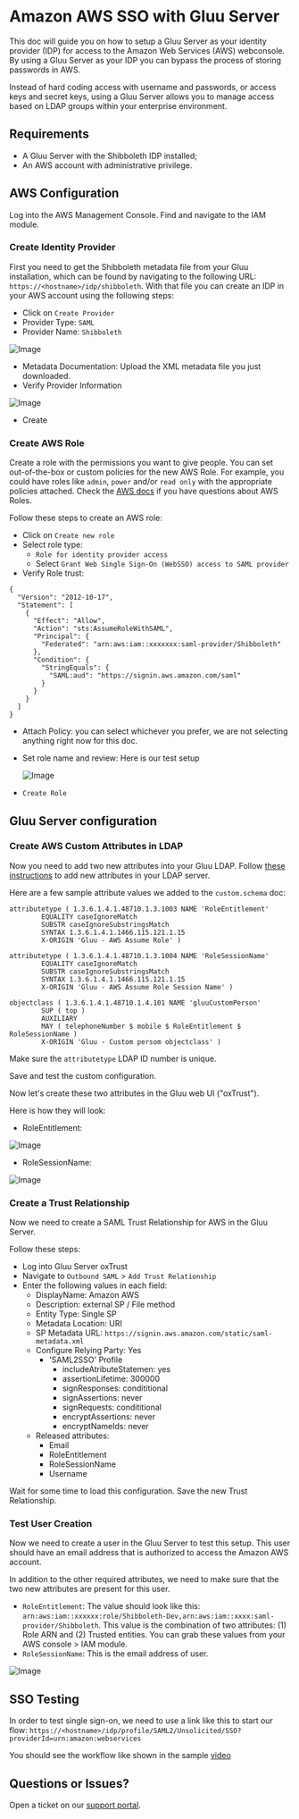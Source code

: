 # Amazon AWS SSO with Gluu Server

This doc will guide you on how to setup a Gluu Server as your identity provider (IDP) for access to the Amazon Web Services (AWS) webconsole. By using a Gluu Server as your IDP you can bypass the process of storing passwords in AWS.  

Instead of hard coding access with username and passwords, or access keys and secret keys, using a Gluu Server allows you to manage access based on LDAP groups within your enterprise environment.

## Requirements

 - A Gluu Server with the Shibboleth IDP installed; 
 - An AWS account with administrative privilege. 

## AWS Configuration

Log into the AWS Management Console. Find and navigate to the IAM module.

### Create Identity Provider
First you need to get the Shibboleth metadata file from your Gluu installation, 
which can be found by navigating to the following URL: `https://<hostname>/idp/shibboleth`. 
With that file you can create an IDP in your AWS account using the following steps: 

 - Click on `Create Provider`
 - Provider Type: `SAML`
 - Provider Name: `Shibboleth`
 
 ![Image](../../img/integration/AWS_configure_provider.png)
 
 - Metadata Documentation: Upload the XML metadata file you just downloaded. 
 - Verify Provider Information

![Image](../../img/integration/AWS_verify_provider_information.png)

 - Create

### Create AWS Role
Create a role with the permissions you want to give people. You can set out-of-the-box or 
custom policies for the new AWS Role. For example, you could have roles like `admin`, `power` and/or `read only` with 
the appropriate policies attached. Check the [AWS docs](http://docs.aws.amazon.com/IAM/latest/UserGuide/id_roles_create.html) 
if you have questions about AWS Roles. 

Follow these steps to create an AWS role:

 - Click on `Create new role`
 - Select role type:
    - `Role for identity provider access`
    - Select `Grant Web Single Sign-On (WebSSO) access to SAML provider`
 - Verify Role trust:
 
```
{
  "Version": "2012-10-17",
  "Statement": [
    {
      "Effect": "Allow",
      "Action": "sts:AssumeRoleWithSAML",
      "Principal": {
        "Federated": "arn:aws:iam::xxxxxxx:saml-provider/Shibboleth"
      },
      "Condition": {
        "StringEquals": {
          "SAML:aud": "https://signin.aws.amazon.com/saml"
        }
      }
    }
  ]
}
``` 

 - Attach Policy: you can select whichever you prefer, we are not selecting anything 
   right now for this doc. 
 - Set role name and review: Here is our test setup
  
   ![Image](../../img/integration/aws_set_role_name_and_review.png)
   
 - `Create Role` 

## Gluu Server configuration

### Create AWS Custom Attributes in LDAP

Now you need to add two new attributes into your Gluu LDAP. 
Follow [these instructions](https://gluu.org/docs/ce/admin-guide/attribute/#add-the-attribute-to-ldap) to add new attributes in your LDAP server. 

Here are a few sample attribute values we added to the `custom.schema` doc:

```
attributetype ( 1.3.6.1.4.1.48710.1.3.1003 NAME 'RoleEntitlement'
        EQUALITY caseIgnoreMatch
        SUBSTR caseIgnoreSubstringsMatch
        SYNTAX 1.3.6.1.4.1.1466.115.121.1.15
        X-ORIGIN 'Gluu - AWS Assume Role' )
```   
      
```
attributetype ( 1.3.6.1.4.1.48710.1.3.1004 NAME 'RoleSessionName'
        EQUALITY caseIgnoreMatch
        SUBSTR caseIgnoreSubstringsMatch
        SYNTAX 1.3.6.1.4.1.1466.115.121.1.15
        X-ORIGIN 'Gluu - AWS Assume Role Session Name' )
```   
 
```
objectclass ( 1.3.6.1.4.1.48710.1.4.101 NAME 'gluuCustomPerson'
        SUP ( top )
        AUXILIARY
        MAY ( telephoneNumber $ mobile $ RoleEntitlement $ RoleSessionName )
        X-ORIGIN 'Gluu - Custom persom objectclass' )
```  
      
Make sure the `attributetype` LDAP ID number is unique. 

Save and test the custom configuration.

Now let's create these two attributes in the Gluu web UI ("oxTrust"). 

Here is how they will look: 

 - RoleEntitlement: 
  
  ![Image](../../img/integration/aws_RoleEntitlement.png)
  
 - RoleSessionName: 
  
  ![Image](../../img/integration/aws_RoleSessionName.png)

### Create a Trust Relationship 

Now we need to create a SAML Trust Relationship for AWS in the Gluu Server. 

Follow these steps:

 - Log into Gluu Server oxTrust
 - Navigate to `Outbound SAML` > `Add Trust Relationship`
 - Enter the following values in each field: 
   - DisplayName: Amazon AWS
   - Description: external SP / File method
   - Entity Type: Single SP
   - Metadata Location: URI
   - SP Metadata URL: `https://signin.aws.amazon.com/static/saml-metadata.xml`
   - Configure Relying Party: Yes
     - 'SAML2SSO' Profile
       - includeAtributeStatemen: yes
       - assertionLifetime: 300000
       - signResponses: condititional
       - signAssertions: never
       - signRequests: condititional
       - encryptAssertions: never
       - encryptNameIds: never
   - Released attributes: 
     - Email
     - RoleEntitlement
     - RoleSessionName
     - Username

Wait for some time to load this configuration. Save the new Trust Relationship. 

### Test User Creation

Now we need to create a user in the Gluu Server to test this setup. 
This user should have an email address that is authorized to access the Amazon AWS account.

In addition to the other required attributes, we need to make sure that the 
two new attributes are present for this user.

  - `RoleEntitlement`: The value should look like this: `arn:aws:iam::xxxxxx:role/Shibboleth-Dev,arn:aws:iam::xxxx:saml-provider/Shibboleth`. 
                       This value is the combination of two attributes: (1) Role ARN and (2) Trusted entities. 
                       You can grab these values from your AWS console > IAM module.
  - `RoleSessionName`: This is the email address of user. 
  
   ![Image](../../img/integration/aws_User_info.png)

## SSO Testing

In order to test single sign-on, we need to use a link like this to start our flow:
 `https://<hostname>/idp/profile/SAML2/Unsolicited/SSO?providerId=urn:amazon:webservices`

You should see the workflow like shown in the sample [video](https://youtu.be/LBnTWE9IoCw)

## Questions or Issues?

Open a ticket on our [support portal](https://support.gluu.org). 
